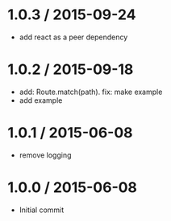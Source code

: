 
1.0.3 / 2015-09-24
==================

  * add react as a peer dependency

1.0.2 / 2015-09-18
==================

  * add: Route.match(path). fix: make example
  * add example

1.0.1 / 2015-06-08
==================

  * remove logging

1.0.0 / 2015-06-08
==================

  * Initial commit
